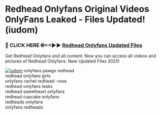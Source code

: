 # Redhead Onlyfans Original Videos 0nlyFans Leaked - Files Updated! (iudom)

<h3>🔴 CLICK HERE 🌐==►► <a href="https://tinyurl.com/2wckxsce" rel="nofollow">Redhead Onlyfans Updated Files</a></h3>

Get Redhead Onlyfans and all content. Now you can access all videos and pictures of Redhead Onlyfans. New Updated Files 2025!

[![iudom](https://i.imgur.com/AFduVYN.gif)](https://tinyurl.com/2wckxsce)
onlyfans pawgs redhead<br>
redhead onlyfans girls<br>
onlyfans rachel redhead -rose<br>
redhead onlyfans leaks<br>
redhead sweetheart onlyfans<br>
redhead cupcake onlyfans<br>
redheads onlyfans<br>
onlyfans redheads